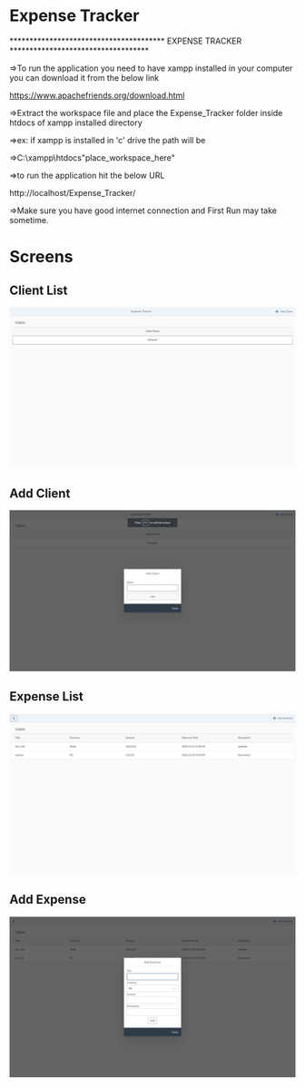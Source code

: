 # Expense Tracker
*************************************** EXPENSE TRACKER ***********************************

 
=>To run the application you need to have xampp installed in your computer you can download it from the below link

https://www.apachefriends.org/download.html

=>Extract the workspace file and place the Expense_Tracker folder inside htdocs of xampp installed directory

=>ex: if xampp is installed in 'c' drive the path will be

=>C:\xampp\htdocs\"place_workspace_here"

=>to run the application hit the below URL

http://localhost/Expense_Tracker/

=>Make sure you have good internet connection and First Run may take sometime.


# Screens

## Client List
![alt text](https://github.com/Droid997/expense_tracker/blob/master/Expense_Tracker/screens/clients_list.png)

## Add Client
![alt text](https://github.com/Droid997/expense_tracker/blob/master/Expense_Tracker/screens/newClient.png)

## Expense List
![alt text](https://github.com/Droid997/expense_tracker/blob/master/Expense_Tracker/screens/expense_list.png)

## Add Expense
![alt text](https://github.com/Droid997/expense_tracker/blob/master/Expense_Tracker/screens/addExpense.png)